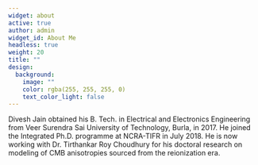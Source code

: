 ```yaml
---
widget: about
active: true
author: admin
widget_id: About Me
headless: true
weight: 20
title: ""
design:
  background:
    image: ""
    color: rgba(255, 255, 255, 0)
    text_color_light: false
---
```

Divesh Jain obtained his B. Tech. in Electrical and Electronics Engineering from Veer Surendra Sai University of Technology, Burla, in 2017. He joined the Integrated Ph.D. programme at NCRA-TIFR in July 2018. He is now working with Dr. Tirthankar Roy Choudhury for his doctoral research on modeling of CMB anisotropies sourced from the reionization era.